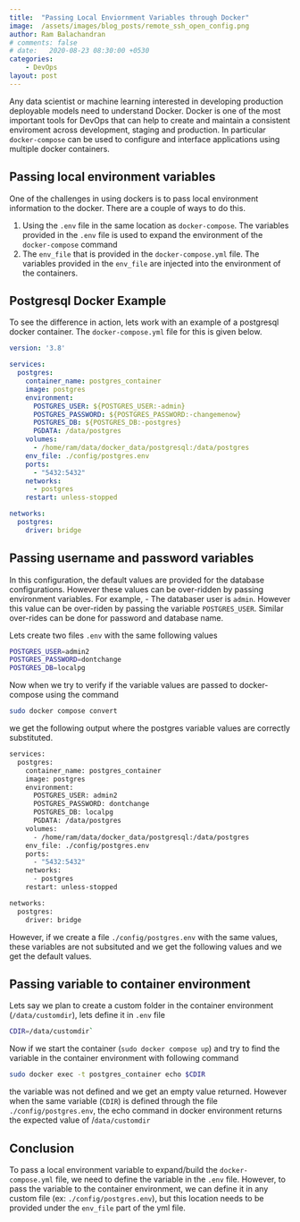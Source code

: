 ```yaml
---
title:  "Passing Local Enviornment Variables through Docker"
image:  /assets/images/blog_posts/remote_ssh_open_config.png
author: Ram Balachandran
# comments: false
# date:   2020-08-23 08:30:00 +0530
categories:
    - DevOps 
layout: post
---
```


Any data scientist or machine learning interested in developing production deployable models need to understand Docker. Docker is one of the most important tools for DevOps that can help to create and maintain a consistent enviroment across development, staging and production. In particular `docker-compose` can be used to configure and interface applications using multiple docker containers. 

## Passing local environment variables
One of the challenges in using dockers is to pass local environment information to the docker. There are a couple of ways to do this.

1. Using the `.env` file in the same location as `docker-compose`. The variables provided in the `.env` file is used to expand the environment of the `docker-compose` command
2. The `env_file` that is provided in the `docker-compose.yml` file. The variables provided in the `env_file` are injected into the environment of the containers.

## Postgresql Docker Example
To see the difference in action, lets work with an example of a postgresql docker container. The `docker-compose.yml` file for this is given below.

```yml
version: '3.8'

services:
  postgres:
    container_name: postgres_container
    image: postgres
    environment:
      POSTGRES_USER: ${POSTGRES_USER:-admin}
      POSTGRES_PASSWORD: ${POSTGRES_PASSWORD:-changemenow}
      POSTGRES_DB: ${POSTGRES_DB:-postgres}
      PGDATA: /data/postgres
    volumes:
      - /home/ram/data/docker_data/postgresql:/data/postgres
    env_file: ./config/postgres.env
    ports:
      - "5432:5432"
    networks:
      - postgres
    restart: unless-stopped

networks:
  postgres:
    driver: bridge
```

## Passing username and password variables
In this configuration, the default values are provided for the database configurations. However these values can be over-ridden by passing environment variables. For example,
    - The databaser user is `admin`. However this value can be over-riden by passing the variable `POSTGRES_USER`. Similar over-rides can be done for password and database name.
  
Lets create two files `.env`  with the same following values
```sh
POSTGRES_USER=admin2
POSTGRES_PASSWORD=dontchange
POSTGRES_DB=localpg
```
Now when we try to verify if the variable values are passed to docker-compose using the command
```sh
sudo docker compose convert
```
we get the following output where the postgres variable values are correctly substituted.

```sh
services:
  postgres:
    container_name: postgres_container
    image: postgres
    environment:
      POSTGRES_USER: admin2
      POSTGRES_PASSWORD: dontchange
      POSTGRES_DB: localpg
      PGDATA: /data/postgres
    volumes:
      - /home/ram/data/docker_data/postgresql:/data/postgres
    env_file: ./config/postgres.env
    ports:
      - "5432:5432"
    networks:
      - postgres
    restart: unless-stopped

networks:
  postgres:
    driver: bridge
```
However, if we create a file  `./config/postgres.env` with the same values, these variables are not subsituted and we get the following values and we get the default values.

## Passing variable to container environment
Lets say we plan to create a custom folder in the container environment (`/data/customdir`), lets define it in `.env` file
```sh
CDIR=/data/customdir`
```
Now if we start the container (`sudo docker compose up`) and try to find the variable in the container environment with following command
```sh
sudo docker exec -t postgres_container echo $CDIR
```
the variable was not defined and we get an empty value returned. However when the same variable (`CDIR`) is defined through the file `./config/postgres.env`, the echo command in docker environment returns the expected value of /`data/customdir`

## Conclusion
To pass a local environment variable to expand/build the `docker-compose.yml` file, we need to define the variable in the `.env` file. However, to pass the variable to the container environment, we can define it in any custom file (ex: `./config/postgres.env`), but this location needs to be provided under the `env_file` part of the yml file.


<!---
# Multi Line  Equation in MathJax: https://stackoverflow.com/a/21565829/1652217
# How to make Mathjax work with jekyll: 
Copy _layouts/post.html to the working directory (You can get the path from `bundle info <theme-name>` which in this case is `minima`)
Copy the following scriptline into `post.html` and it should work off the box.

```
script src="https://cdn.mathjax.org/mathjax/latest/MathJax.js?config=TeX-AMS-MML_HTMLorMML" type="text/javascript"></script>
```


You’ll find this post in your `_posts` directory. Go ahead and edit it and re-build the site to see your changes. You can rebuild the site in many different ways, but the most common way is to run `jekyll serve`, which launches a web server and auto-regenerates your site when a file is updated.

Jekyll requires blog post files to be named according to the following format:

`YEAR-MONTH-DAY-title.MARKUP`

Where `YEAR` is a four-digit number, `MONTH` and `DAY` are both two-digit numbers, and `MARKUP` is the file extension representing the format used in the file. After that, include the necessary front matter. Take a look at the source for this post to get an idea about how it works.

Jekyll also offers powerful support for code snippets:

{% highlight ruby %}
def print_hi(name)
  puts "Hi, #{name}"
end
print_hi('Tom')
#=> prints 'Hi, Tom' to STDOUT.
{% endhighlight %}

Check out the [Jekyll docs][jekyll-docs] for more info on how to get the most out of Jekyll. File all bugs/feature requests at [Jekyll’s GitHub repo][jekyll-gh]. If you have questions, you can ask them on [Jekyll Talk][jekyll-talk].

[jekyll-docs]: https://jekyllrb.com/docs/home
[jekyll-gh]:   https://github.com/jekyll/jekyll
[jekyll-talk]: https://talk.jekyllrb.com/
--->